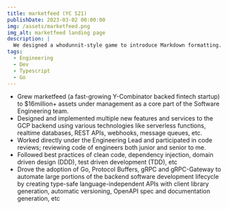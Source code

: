 ```yaml
---
title: marketfeed (YC S21)
publishDate: 2023-03-02 00:00:00
img: /assets/marketfeed.png
img_alt: marketfeed landing page
description: |
  We designed a whodunnit-style game to introduce Markdown formatting. Suspense — suspicion — syntax!
tags:
  - Engineering
  - Dev
  - Typescript
  - Go
---
```


- Grew marketfeed (a fast-growing Y-Combinator backed fintech startup) to $16million+ assets under management as a core part of the Software Engineering team.
- Designed and implemented multiple new features and services to the GCP backend using various technologies like serverless functions, realtime databases, REST APIs, webhooks, message queues, etc.
- Worked directly under the Engineering Lead and participated in code reviews; reviewing code of engineers both junior and senior to me.
- Followed best practices of clean code, dependency injection, domain driven design (DDD), test driven development (TDD), etc
- Drove the adoption of Go, Protocol Buffers, gRPC and gRPC-Gateway to automate large portions of the backend software development lifecycle by creating type-safe language-independent APIs with client library generation, automatic versioning, OpenAPI spec and documentation generation, etc
